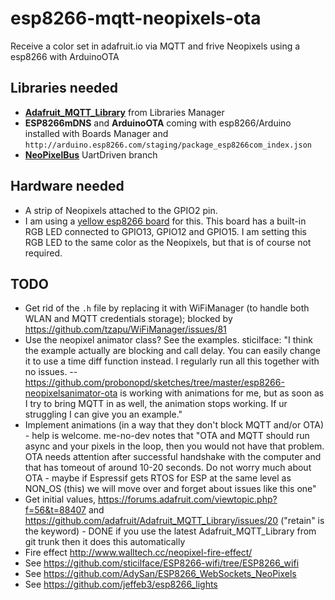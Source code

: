 # esp8266-mqtt-neopixels-ota

Receive a color set in adafruit.io via MQTT and frive Neopixels using a esp8266 with ArduinoOTA

## Libraries needed

 * [__Adafruit_MQTT_Library__](https://github.com/adafruit/Adafruit_MQTT_Library) from Libraries Manager
 * __ESP8266mDNS__ and __ArduinoOTA__ coming with esp8266/Arduino installed with Boards Manager and `http://arduino.esp8266.com/staging/package_esp8266com_index.json`
 * [__NeoPixelBus__](https://github.com/Makuna/NeoPixelBus/tree/UartDriven) UartDriven branch

## Hardware needed
 * A strip of Neopixels attached to the GPIO2 pin.
 * I am using a [yellow esp8266 board](http://blog.squix.ch/2015/01/esp8266-test-board-review.html) for this. This board has a built-in RGB LED connected to GPIO13, GPIO12 and GPIO15. I am setting this RGB LED to the same color as the Neopixels, but that is of course not required.

## TODO
 * Get rid of the `.h` file by replacing it with WiFiManager (to handle both WLAN and MQTT credentials storage); blocked by https://github.com/tzapu/WiFiManager/issues/81
 * Use the neopixel animator class? See the examples. sticilface: "I think the example actually are blocking and call delay. You can easily change it to use a time diff function instead. I regularly run all this together with no issues. -- https://github.com/probonopd/sketches/tree/master/esp8266-neopixelsanimator-ota is working with animations for me, but as soon as I try to bring MQTT in as well, the animation stops working.
If ur struggling I can give you an example."
 * Implement animations (in a way that they don't block MQTT and/or OTA) - help is welcome. me-no-dev notes that "OTA and MQTT should run async and your pixels in the loop, then you would not have that problem. OTA needs attention after successful handshake with the computer and that has tomeout of around 10-20 seconds. Do not worry much about OTA - maybe if Espressif gets RTOS for ESP at the same level as NON_OS (this) we will move over and forget about issues like this one"
 * Get initial values, https://forums.adafruit.com/viewtopic.php?f=56&t=88407 and https://github.com/adafruit/Adafruit_MQTT_Library/issues/20 ("retain" is the keyword) - DONE if you use the latest Adafruit_MQTT_Library from git trunk then it does this automatically
 * Fire effect http://www.walltech.cc/neopixel-fire-effect/
 * See https://github.com/sticilface/ESP8266-wifi/tree/ESP8266_wifi
 * See https://github.com/AdySan/ESP8266_WebSockets_NeoPixels
 * See https://github.com/jeffeb3/esp8266_lights
